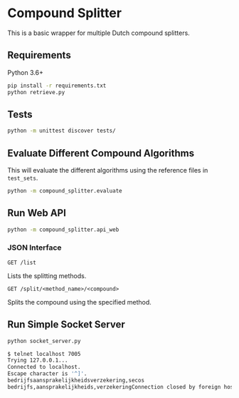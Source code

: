 # Compound Splitter

This is a basic wrapper for multiple Dutch compound splitters.

## Requirements

Python 3.6+

``` bash
pip install -r requirements.txt
python retrieve.py
```

## Tests

``` bash
python -m unittest discover tests/
```

## Evaluate Different Compound Algorithms

This will evaluate the different algorithms using the reference files in `test_sets`.

```bash
python -m compound_splitter.evaluate
```

## Run Web API

```bash
python -m compound_splitter.api_web
```

### JSON Interface

`GET /list`

Lists the splitting methods.

`GET /split/<method_name>/<compound>`

Splits the compound using the specified method.

## Run Simple Socket Server

```bash
python socket_server.py
```

```bash
$ telnet localhost 7005
Trying 127.0.0.1...
Connected to localhost.
Escape character is '^]'.
bedrijfsaansprakelijkheidsverzekering,secos
bedrijfs,aansprakelijkheids,verzekeringConnection closed by foreign host.
```

